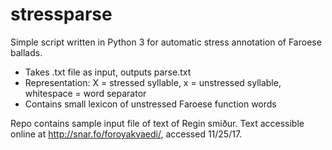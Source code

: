# stressparse
Simple script written in Python 3 for automatic stress annotation of Faroese ballads.

* Takes .txt file as input, outputs parse.txt
* Representation: X = stressed syllable, x = unstressed syllable, whitespace = word separator
* Contains small lexicon of unstressed Faroese function words

Repo contains sample input file of text of Regin smiður. Text accessible online at http://snar.fo/foroyakvaedi/, accessed 11/25/17.
